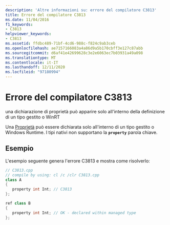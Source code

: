 ```yaml
---
description: 'Altre informazioni su: errore del compilatore C3813'
title: Errore del compilatore C3813
ms.date: 11/04/2016
f1_keywords:
- C3813
helpviewer_keywords:
- C3813
ms.assetid: ffdbc489-71bf-4cd6-988c-f824c9ab3ceb
ms.openlocfilehash: ae7157166083a4a86d9a5b170cbff3e127c87abb
ms.sourcegitcommit: d6af41e42699628c3e2e6063ec7b03931a49a098
ms.translationtype: MT
ms.contentlocale: it-IT
ms.lasthandoff: 12/11/2020
ms.locfileid: "97180994"
---
```

# <a name="compiler-error-c3813"></a>Errore del compilatore C3813

una dichiarazione di proprietà può apparire solo all'interno della definizione di un tipo gestito o WinRT

Una [Proprietà](../../dotnet/how-to-use-properties-in-cpp-cli.md) può essere dichiarata solo all'interno di un tipo gestito o Windows Runtime. I tipi nativi non supportano la **`property`** parola chiave.

## <a name="example"></a>Esempio

L'esempio seguente genera l'errore C3813 e mostra come risolverlo:

```cpp
// C3813.cpp
// compile by using: cl /c /clr C3813.cpp
class A
{
   property int Int; // C3813
};

ref class B
{
   property int Int; // OK - declared within managed type
};
```
